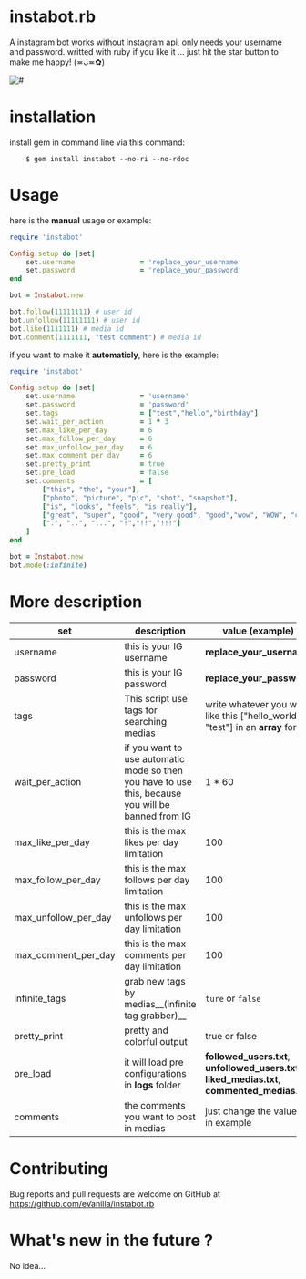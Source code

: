 # instabot.rb
A instagram bot works without instagram api, only needs your username and password. writted with ruby
if you like it ... just hit the star button to make me happy! (≖ᴗ≖✿)
 
![#](https://img.shields.io/badge/status-complete-ff69b4.svg?style=for-the-badge)

# installation

install gem in command line via this command:  

```
    $ gem install instabot --no-ri --no-rdoc
```

# Usage

here is the **manual** usage or example:

```ruby
require 'instabot' 

Config.setup do |set|
    set.username                = 'replace_your_username'
    set.password                = 'replace_your_password'
end

bot = Instabot.new

bot.follow(11111111) # user id
bot.unfollow(11111111) # user id
bot.like(1111111) # media id
bot.comment(1111111, "test comment") # media id
```

if you want to make it **automaticly**, here is the example:

```ruby
require 'instabot' 

Config.setup do |set|
    set.username                = 'username'
    set.password                = 'password'
    set.tags                    = ["test","hello","birthday"]
    set.wait_per_action         = 1 * 3
    set.max_like_per_day        = 6
    set.max_follow_per_day      = 6
    set.max_unfollow_per_day    = 6
    set.max_comment_per_day     = 6
    set.pretty_print 	        = true
    set.pre_load                = false
    set.comments                = [	
		["this", "the", "your"],
		["photo", "picture", "pic", "shot", "snapshot"],
		["is", "looks", "feels", "is really"],
		["great", "super", "good", "very good", "good","wow", "WOW", "cool", "GREAT","magnificent","magical", "very cool", "stylish", "beautiful","so beautiful", "so stylish","so professional","lovely", "so lovely","very lovely", "glorious","so glorious","very glorious", "adorable", "excellent","amazing"], 
		[".", "..", "...", "!","!!","!!!"]
	]
end

bot = Instabot.new
bot.mode(:infinite)
```

# More description
set | description | value __(example)__
------------ | ------------- | -------------
username | this is your IG username | **replace_your_username**
password | this is your IG password | **replace_your_password**
tags | This script use tags for searching medias | write whatever you want like this ["hello_world", "test"] in an **array** form
wait_per_action | if you want to use automatic mode so then you have to use this, because you will be banned from IG | 1 * 60
max_like_per_day | this is the max likes per day limitation | 100
max_follow_per_day | this is the max follows per day limitation | 100
max_unfollow_per_day | this is the max unfollows per day limitation | 100
max_comment_per_day | this is the max comments per day limitation | 100
infinite_tags | grab new tags by medias__(infinite tag grabber)__ | ```ture``` or ```false```
pretty_print | pretty and colorful output | true or false
pre_load | it will load pre configurations in **logs** folder | **followed_users.txt**, **unfollowed_users.txt**, **liked_medias.txt**, **commented_medias.txt**
comments | the comments you want to post in medias | just change the values in example


# Contributing

Bug reports and pull requests are welcome on GitHub at https://github.com/eVanilla/instabot.rb


# What's new in the future ?
No idea...